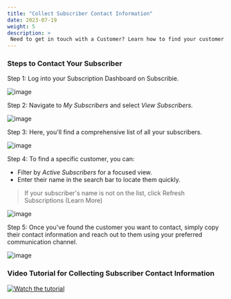 ```yaml
---
title: "Collect Subscriber Contact Information"
date: 2023-07-19
weight: 5
description: >
 Need to get in touch with a Customer? Learn how to find your customer's contact information in your dashboard.
---
```


### Steps to Contact Your Subscriber

Step 1: Log into your Subscription Dashboard on Subscribie.

![image](https://github.com/Subscribie/subscribie/assets/30567984/61bd7434-b0b2-45ff-8034-1e7e134a6651)

Step 2: Navigate to *My Subscribers* and select *View Subscribers.*

![image](https://github.com/Subscribie/subscribie/assets/30567984/25c81cb2-75e1-4c36-b13f-5284eb120305)

Step 3: Here, you'll find a comprehensive list of all your subscribers.

![image](https://github.com/Subscribie/subscribie/assets/30567984/cdb258f5-4515-4c75-bb8c-73f7736a57bd)

Step 4: To find a specific customer, you can:
* Filter by *Active Subscribers* for a focused view.
* Enter their name in the search bar to locate them quickly.

> If your subscriber's name is not on the list, click Refresh Subscriptions (Learn More)

![image](https://github.com/Subscribie/subscribie/assets/30567984/47957be0-5242-4a2a-9c2d-de54311f64ba)

Step 5: Once you've found the customer you want to contact, simply copy their contact information and reach out to them using your preferred communication channel.

![image](https://github.com/Subscribie/subscribie/assets/30567984/b9dfd5b6-1ffb-4954-bc4a-68ec75a3ca6c)

### Video Tutorial for Collecting Subscriber Contact Information

[![Watch the tutorial](https://github.com/Subscribie/subscribie/assets/30567984/5772d5ec-0584-45a7-8e83-b6a362f07762)](https://www.youtube.com/watch?v=J3ww2R3C0Rg)
